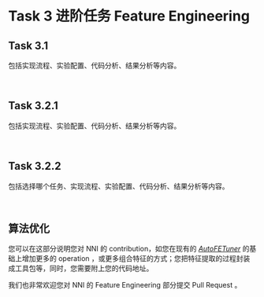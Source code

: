 # Task 3 进阶任务 Feature Engineering

## Task 3.1

包括实现流程、实验配置、代码分析、结果分析等内容。

<br>

## Task 3.2.1

包括实现流程、实验配置、代码分析、结果分析等内容。

<br>

## Task 3.2.2

包括选择哪个任务、实现流程、实验配置、代码分析、结果分析等内容。

<br>

## 算法优化

您可以在这部分说明您对 NNI 的 contribution，如您在现有的 *[AutoFETuner](https://github.com/SpongebBob/tabular_automl_NNI)* 的基础上增加更多的 operation ，或更多组合特征的方式；您把特征提取的过程封装成工具包等，同时，您需要附上您的代码地址。

我们也非常欢迎您对 NNI 的 Feature Engineering 部分提交 Pull Request 。

